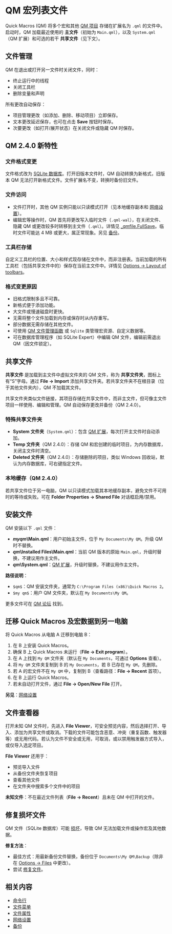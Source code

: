 # QM 宏列表文件

Quick Macros (QM) 将多个宏和其他 [QM 项目](IDH_ITEMS.md) 存储在扩展名为 `.qml` 的文件中。启动时，QM 加载最近使用的 **主文件**（初始为 `Main.qml`），以及 `System.qml`（QM 扩展）和可选的若干 **共享文件**（见下文）。

## 文件管理

QM 在退出或打开另一文件时关闭文件，同时：
- 终止运行中的线程
- 关闭工具栏
- 删除变量和声明

所有更改自动保存：
- 项目管理更改（如添加、删除、移动项目）立即保存。
- 文本更改延迟保存，也可在点击 **Save** 按钮时保存。
- 次要更改（如打开/展开状态）在关闭文件或隐藏 QM 时保存。

## QM 2.4.0 新特性

### 文件格式变更

文件格式改为 [SQLite 数据库](http://www.quickmacros.com/forum/viewtopic.php?f=12&t=5882&p=27149)。打开旧版本文件时，QM 自动转换为新格式，旧版本 QM 无法打开新格式文件。文件扩展名不变，转换时备份旧文件。

### 文件访问

- 文件打开时，其他 QM 实例只能以只读模式打开（见本地缓存副本和 [网络设置](IDH_NETWORK.md)）。
- 编辑宏等操作时，QM 首先将更改写入临时文件（`.qml-wal`），在关闭文件、隐藏 QM 或更改较多时转移到主文件（`.qml`）。详情见 [_qmfile.FullSave](IDP_QMFILE.md)。临时文件可能达 4 MB 或更大，属正常现象。另见 [备份](IDH_SETT_FILES.md)。

### 工具栏存储

自定义工具栏的位置、大小和样式现存储在文件中，而非注册表。当前加载的所有工具栏（包括共享文件中的）保存在当前主文件中。详情见 [Options -> Layout of toolbars](IDH_SETT_GENERAL.md)。

### 格式变更原因

- 旧格式限制多且不可靠。
- 新格式便于添加功能。
- 大文件或慢速磁盘时更快。
- 无需将整个文件加载到内存或保存时从内存重写。
- 部分数据无需存储在其他文件。
- 可使用 [QM 文件管理函数](IDP_QMFILE.md) 或 `Sqlite` 类管理宏资源、自定义数据等。
- 可在数据库管理程序（如 SQLite Expert）中编辑 QM 文件，编辑前需退出 QM（因文件锁定）。

## 共享文件

**共享文件** 是加载到主文件中虚拟文件夹的 QM 文件，称为 **共享文件夹**，图标上有“S”字母。通过 **File -> Import** 添加共享文件夹。若共享文件夹不在根目录（位于其他文件夹内），QM 不加载其文件。

共享文件夹类似文件链接，其项目存储在共享文件中，而非主文件，但可像主文件项目一样使用、编辑和管理。QM 自动保存更改并备份（QM 2.4.0）。

### 特殊共享文件夹

- **System 文件夹**（`System.qml`）：包含 [QM 扩展](IDH_EXTEND.md)，每次打开主文件时自动添加。
- **Temp 文件夹**（QM 2.4.0）：存储 QM 和宏创建的临时项目，为内存数据库，关闭主文件时清空。
- **Deleted 文件夹**（QM 2.4.0）：存储删除的项目，类似 Windows 回收站，默认为内存数据库，可右键指定文件。

### 本地缓存（QM 2.4.0）

若共享文件位于另一电脑，QM 以只读模式加载其本地缓存副本，避免文件不可用时的等待或失败。可在 **Folder Properties -> Shared File** 对话框启用/禁用。

## 安装文件

QM 安装以下 `.qml` 文件：

- **$my qm$\Main.qml**：用户初始主文件，位于 `My Documents\My QM`。升级 QM 时不替换。
- **$qm$\Installed Files\Main.qml**：当前 QM 版本的原始 `Main.qml`，升级时替换，不建议用作主文件。
- **$qm$\System.qml**：[QM 扩展](IDH_EXTEND.md)，升级时替换，不建议用作主文件。

**路径说明**：
- `$qm$`：QM 安装文件夹，通常为 `C:\Program Files (x86)\Quick Macros 2`。
- `$my qm$`：用户 QM 文件夹，默认在 `My Documents\My QM`。

更多文件可在 [QM 论坛](http://www.quickmacros.com/forum/index.php) 找到。

## 迁移 Quick Macros 及宏数据到另一电脑

将 Quick Macros 从电脑 A 迁移到电脑 B：

1. 在 B 上安装 Quick Macros。
2. 确保 B 上 Quick Macros 未运行（**File -> Exit program**）。
3. 在 A 上找到 `My QM` 文件夹（默认在 `My Documents`，可通过 **Options** 查看）。
4. 将 `My QM` 文件夹复制到 B 的 `My Documents`，若 B 已存在 `My QM`，先删除。
5. 若 A 的宏文件不在 `My QM` 中，复制到 B（查看路径：**File -> Recent** 首项）。
6. 在 B 上运行 Quick Macros。
7. 若未自动打开文件，通过 **File -> Open/New File** 打开。

**另见**：[网络设置](IDH_NETWORK.md)

## 文件查看器

打开未知 QM 文件时，先进入 **File Viewer**，可安全预览内容，然后选择打开、导入、添加为共享文件或取消。下载的文件可能包含恶意、冲突（重复函数、触发器等）或无用代码。若认为文件不安全或无用，可取消，或以禁用触发器方式导入，或仅导入选定项目。

**File Viewer** 还用于：
- 预览导入文件
- 从备份文件夹恢复项目
- 查看其他文件
- 在文件夹中搜索多个文件中的项目

**未知文件**：不在最近文件列表（**File -> Recent**）且未在 QM 中打开的文件。

## 修复损坏文件

QM 文件（SQLite 数据库）可能 [损坏](http://www.sqlite.org/howtocorrupt.html)，导致 QM 无法加载文件或操作宏及其他数据。

**修复方法**：
- 最佳方式：用最新备份文件替换，备份位于 `Documents\My QM\Backup`（除非在 [Options -> Files](IDH_SETT_FILES.md) 中更改）。
- 尝试 [修复文件](http://www.quickmacros.com/forum/viewtopic.php?f=12&t=5882&p=27149)。

## 相关内容

- [命令行](IDH_TRIG_COMMANDLINE.md)
- [文件菜单](IDH_MENU_FILE.md)
- [文件属性](IDH_FOLDERPROP.md)
- [网络设置](IDH_NETWORK.md)
- [备份](IDH_SETT_FILES.md)